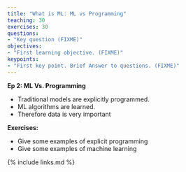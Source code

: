 ```yaml
---
title: "What is ML: ML vs Programming"
teaching: 30
exercises: 30
questions:
- "Key question (FIXME)"
objectives:
- "First learning objective. (FIXME)"
keypoints:
- "First key point. Brief Answer to questions. (FIXME)"
---
```

**Ep 2: ML Vs. Programming**
- Traditional models are explicitly programmed.
- ML algorithms are learned.
- Therefore data is very important

**Exercises:**
- Give some examples of explicit programming
- Give some examples of machine learning

{% include links.md %}
